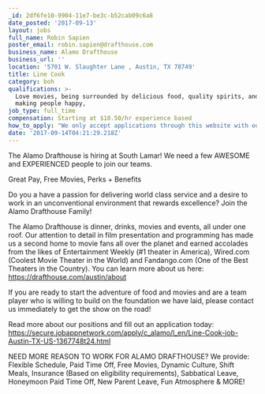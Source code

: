 ```yaml
---
_id: 2df6fe10-9904-11e7-be3c-b52cab09c6a8
date_posted: '2017-09-13'
layout: jobs
full_name: Robin Sapien
poster_email: robin.sapien@drafthouse.com
business_name: Alamo Drafthouse
business_url: ''
location: '5701 W. Slaughter Lane , Austin, TX 78749'
title: Line Cook
category: boh
qualifications: >-
  Love movies, being surrounded by delicious food, quality spirits, and enjoy
  making people happy,
job_type: full_time
compensation: Starting at $10.50/hr experience based
how_to_apply: "We only accept applications through this website with our e-application system:\r\n\r\nhttps://secure.jobappnetwork.com/apply/c_alamo/l_en/Line-Cook-job-Austin-TX-US-1367748t24.html"
date: '2017-09-14T04:21:29.218Z'
---
```

The Alamo Drafthouse is hiring at South Lamar! We need a few AWESOME and EXPERIENCED people to join our teams.

Great Pay, Free Movies, Perks + Benefits

Do you a have a passion for delivering world class service and a desire to work in an unconventional environment that rewards excellence? Join the Alamo Drafthouse Family! 

The Alamo Drafthouse is dinner, drinks, movies and events, all under one roof. Our attention to detail in film presentation and programming has made us a second home to movie fans all over the planet and earned accolades from the likes of Entertainment Weekly (#1 theater in America), Wired.com (Coolest Movie Theater in the World) and Fandango.com (One of the Best Theaters in the Country). You can learn more about us here: https://drafthouse.com/austin/about

If you are ready to start the adventure of food and movies and are a team player who is willing to build on the foundation we have laid, please contact us immediately to get the show on the road!

Read more about our positions and fill out an application today:
https://secure.jobappnetwork.com/apply/c_alamo/l_en/Line-Cook-job-Austin-TX-US-1367748t24.html

NEED MORE REASON TO WORK FOR ALAMO DRAFTHOUSE? 
We provide: Flexible Schedule, Paid Time Off, Free Movies, Dynamic Culture, Shift Meals, Insurance (Based on eligibility requirements), Sabbatical Leave, Honeymoon Paid Time Off, New Parent Leave, Fun Atmosphere & MORE!
